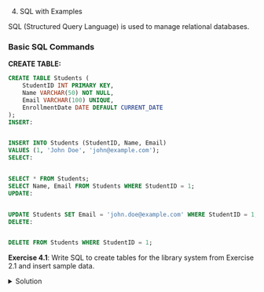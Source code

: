  4. SQL with Examples

SQL (Structured Query Language) is used to manage relational databases.

### Basic SQL Commands

**CREATE TABLE:**
```sql
CREATE TABLE Students (
    StudentID INT PRIMARY KEY,
    Name VARCHAR(50) NOT NULL,
    Email VARCHAR(100) UNIQUE,
    EnrollmentDate DATE DEFAULT CURRENT_DATE
);
INSERT:


INSERT INTO Students (StudentID, Name, Email)
VALUES (1, 'John Doe', 'john@example.com');
SELECT:


SELECT * FROM Students;
SELECT Name, Email FROM Students WHERE StudentID = 1;
UPDATE:


UPDATE Students SET Email = 'john.doe@example.com' WHERE StudentID = 1;
DELETE:


DELETE FROM Students WHERE StudentID = 1;
```
**Exercise 4.1**: Write SQL to create tables for the library system from Exercise 2.1 and insert sample data.

<details>
<summary>Solution</summary>

```sql
CREATE TABLE Book (
    ISBN VARCHAR(20) PRIMARY KEY,
    Title VARCHAR(100) NOT NULL,
    Author VARCHAR(50),
    Year INT
);

CREATE TABLE Member (
    MemberID INT PRIMARY KEY,
    Name VARCHAR(50) NOT NULL,
    Email VARCHAR(100),
    JoinDate DATE
);

CREATE TABLE Loan (
    LoanID INT PRIMARY KEY,
    MemberID INT REFERENCES Member(MemberID),
    ISBN VARCHAR(20) REFERENCES Book(ISBN),
    LoanDate DATE NOT NULL,
    DueDate DATE NOT NULL,
    ReturnDate DATE
);

INSERT INTO Book VALUES ('123-456', 'Database Design', 'A. Smith', 2020);
INSERT INTO Member VALUES (1, 'Maria Garcia', 'maria@email.com', '2023-01-15');
INSERT INTO Loan VALUES (1, 1, '123-456', '2023-05-10', '2023-06-10', NULL);
```
</details> 

